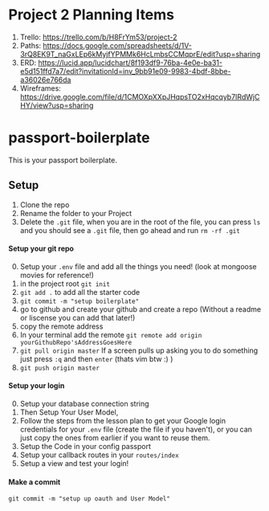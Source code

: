 # Project 2 Planning Items
1. Trello: https://trello.com/b/H8FrYm53/project-2
2. Paths: https://docs.google.com/spreadsheets/d/1V-3rQ8EK9T_naGxLEp6kMyjfYPMMk6HcLmbsCCMqprE/edit?usp=sharing
3. ERD: https://lucid.app/lucidchart/8f193df9-76ba-4e0e-ba31-e5d151ffd7a7/edit?invitationId=inv_9bb91e09-9983-4bdf-8bbe-a36026e766da
4. Wireframes: https://drive.google.com/file/d/1CMOXpXXpJHqpsTO2xHqcqyb7IRdWjCHY/view?usp=sharing

# passport-boilerplate

This is your passport boilerplate.

## Setup 

1. Clone the repo
2. Rename the folder to your Project
3. Delete the `.git` file, when you are in the root of the file, you can press `ls` and you should see a `.git` file, then go ahead and run `rm -rf .git`


#### Setup your git repo
0. Setup your `.env` file and add all the things you need! (look at mongoose movies for reference!)
1. in the project root `git init`
2. `git add .` to add all the starter code
3. `git commit -m "setup boilerplate"` 
4. go to github and create your github and create a repo (Without a readme or liscense you can add that later!)
5. copy the remote address
6. In your terminal add the remote `git remote add origin yourGithubRepo'sAddressGoesHere`
7. `git pull origin master` If a screen pulls up asking you to do something just press `:q` and then `enter` (thats vim btw :) )
8. `git push origin master`

#### Setup your login

0. Setup your database connection string
1. Then Setup Your User Model, 
2. Follow the steps from the lesson plan to get your Google login credentials for your `.env` file (create the file if you haven't), or you can just copy the ones from earlier if you want to reuse them.
3. Setup the Code in your config passport 
4. Setup your callback routes in your `routes/index`
5. Setup a view and test your login!

#### Make a commit 

```git commit -m "setup up oauth and User Model"```


